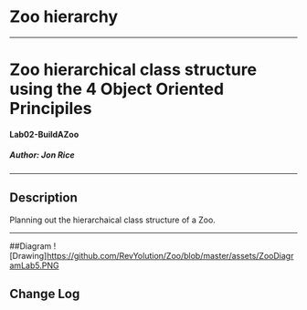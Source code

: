 # Zoo hierarchy
------------------------------

# Zoo hierarchical class structure using the 4 Object Oriented Principiles 
#### Lab02-BuildAZoo
##### *Author: Jon Rice*

------------------------------

## Description
Planning out the hierarchaical class structure of a Zoo.  

------------------------------
##Diagram
![Drawing]https://github.com/RevYolution/Zoo/blob/master/assets/ZooDiagramLab5.PNG



## Change Log

